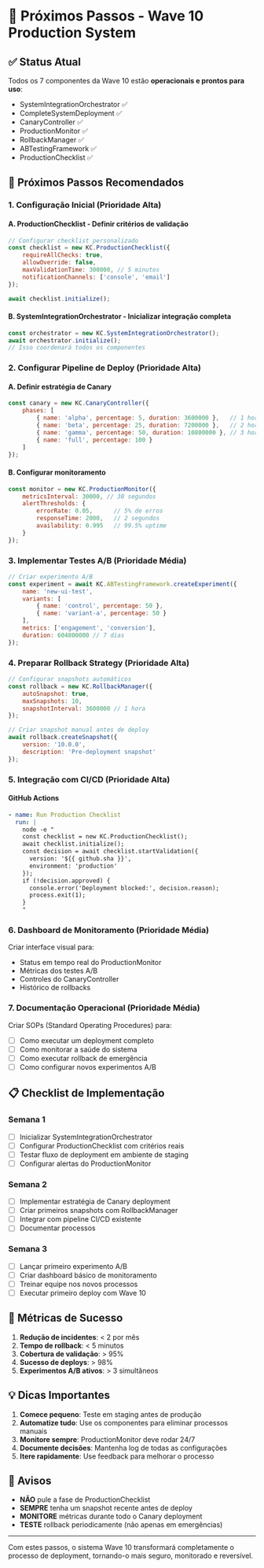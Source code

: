 # 🚀 Próximos Passos - Wave 10 Production System

## ✅ Status Atual

Todos os 7 componentes da Wave 10 estão **operacionais e prontos para uso**:
- SystemIntegrationOrchestrator ✅
- CompleteSystemDeployment ✅
- CanaryController ✅
- ProductionMonitor ✅
- RollbackManager ✅
- ABTestingFramework ✅
- ProductionChecklist ✅

## 🎯 Próximos Passos Recomendados

### 1. Configuração Inicial (Prioridade Alta)

#### A. ProductionChecklist - Definir critérios de validação
```javascript
// Configurar checklist personalizado
const checklist = new KC.ProductionChecklist({
    requireAllChecks: true,
    allowOverride: false,
    maxValidationTime: 300000, // 5 minutos
    notificationChannels: ['console', 'email']
});

await checklist.initialize();
```

#### B. SystemIntegrationOrchestrator - Inicializar integração completa
```javascript
const orchestrator = new KC.SystemIntegrationOrchestrator();
await orchestrator.initialize();
// Isso coordenará todos os componentes
```

### 2. Configurar Pipeline de Deploy (Prioridade Alta)

#### A. Definir estratégia de Canary
```javascript
const canary = new KC.CanaryController({
    phases: [
        { name: 'alpha', percentage: 5, duration: 3600000 },   // 1 hora
        { name: 'beta', percentage: 25, duration: 7200000 },   // 2 horas
        { name: 'gamma', percentage: 50, duration: 10800000 }, // 3 horas
        { name: 'full', percentage: 100 }
    ]
});
```

#### B. Configurar monitoramento
```javascript
const monitor = new KC.ProductionMonitor({
    metricsInterval: 30000, // 30 segundos
    alertThresholds: {
        errorRate: 0.05,      // 5% de erros
        responseTime: 2000,   // 2 segundos
        availability: 0.995   // 99.5% uptime
    }
});
```

### 3. Implementar Testes A/B (Prioridade Média)

```javascript
// Criar experimento A/B
const experiment = await KC.ABTestingFramework.createExperiment({
    name: 'new-ui-test',
    variants: [
        { name: 'control', percentage: 50 },
        { name: 'variant-a', percentage: 50 }
    ],
    metrics: ['engagement', 'conversion'],
    duration: 604800000 // 7 dias
});
```

### 4. Preparar Rollback Strategy (Prioridade Alta)

```javascript
// Configurar snapshots automáticos
const rollback = new KC.RollbackManager({
    autoSnapshot: true,
    maxSnapshots: 10,
    snapshotInterval: 3600000 // 1 hora
});

// Criar snapshot manual antes de deploy
await rollback.createSnapshot({
    version: '10.0.0',
    description: 'Pre-deployment snapshot'
});
```

### 5. Integração com CI/CD (Prioridade Alta)

#### GitHub Actions
```yaml
- name: Run Production Checklist
  run: |
    node -e "
    const checklist = new KC.ProductionChecklist();
    await checklist.initialize();
    const decision = await checklist.startValidation({
      version: '${{ github.sha }}',
      environment: 'production'
    });
    if (!decision.approved) {
      console.error('Deployment blocked:', decision.reason);
      process.exit(1);
    }
    "
```

### 6. Dashboard de Monitoramento (Prioridade Média)

Criar interface visual para:
- Status em tempo real do ProductionMonitor
- Métricas dos testes A/B
- Controles do CanaryController
- Histórico de rollbacks

### 7. Documentação Operacional (Prioridade Média)

Criar SOPs (Standard Operating Procedures) para:
- [ ] Como executar um deployment completo
- [ ] Como monitorar a saúde do sistema
- [ ] Como executar rollback de emergência
- [ ] Como configurar novos experimentos A/B

## 📋 Checklist de Implementação

### Semana 1
- [ ] Inicializar SystemIntegrationOrchestrator
- [ ] Configurar ProductionChecklist com critérios reais
- [ ] Testar fluxo de deployment em ambiente de staging
- [ ] Configurar alertas do ProductionMonitor

### Semana 2
- [ ] Implementar estratégia de Canary deployment
- [ ] Criar primeiros snapshots com RollbackManager
- [ ] Integrar com pipeline CI/CD existente
- [ ] Documentar processos

### Semana 3
- [ ] Lançar primeiro experimento A/B
- [ ] Criar dashboard básico de monitoramento
- [ ] Treinar equipe nos novos processos
- [ ] Executar primeiro deploy com Wave 10

## 🎯 Métricas de Sucesso

1. **Redução de incidentes**: < 2 por mês
2. **Tempo de rollback**: < 5 minutos
3. **Cobertura de validação**: > 95%
4. **Sucesso de deploys**: > 98%
5. **Experimentos A/B ativos**: > 3 simultâneos

## 💡 Dicas Importantes

1. **Comece pequeno**: Teste em staging antes de produção
2. **Automatize tudo**: Use os componentes para eliminar processos manuais
3. **Monitore sempre**: ProductionMonitor deve rodar 24/7
4. **Documente decisões**: Mantenha log de todas as configurações
5. **Itere rapidamente**: Use feedback para melhorar o processo

## 🚨 Avisos

- **NÃO** pule a fase de ProductionChecklist
- **SEMPRE** tenha um snapshot recente antes de deploy
- **MONITORE** métricas durante todo o Canary deployment
- **TESTE** rollback periodicamente (não apenas em emergências)

---

Com estes passos, o sistema Wave 10 transformará completamente o processo de deployment, tornando-o mais seguro, monitorado e reversível.